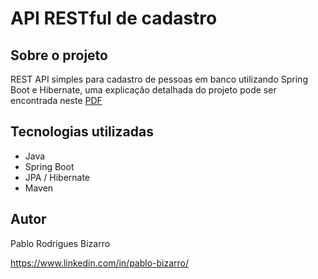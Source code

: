 # API RESTful de cadastro 


## Sobre o projeto
REST API simples para cadastro de pessoas em banco utilizando Spring Boot e Hibernate, uma explicação detalhada do projeto pode ser encontrada neste [PDF](https://github.com/PRBizarro/SpringRestAPI-POST/blob/master/PabloBizarro_SpringRest_DOC.pdf)

## Tecnologias utilizadas
- Java
- Spring Boot
- JPA / Hibernate
- Maven


## Autor

Pablo Rodrigues Bizarro

https://www.linkedin.com/in/pablo-bizarro/

